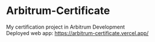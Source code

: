 # Arbitrum-Certificate
My certification project in Arbitrum Development
<br /> Deployed web app: https://arbitrum-certificate.vercel.app/

